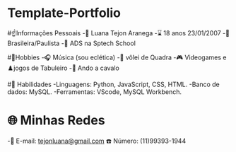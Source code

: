 # Template-Portfolio

#☝️Informações Pessoais
-😤 Luana Tejon Aranega
-⌛ 18 anos 23/01/2007
-🍃 Brasileira/Paulista
-🤖 ADS na Sptech School 

#🎱Hobbies
-🎧 Música (sou eclética)
-🏐 vôlei de Quadra
-🎮 Videogames e ♟️jogos de Tabuleiro
-🐴 Ando a cavalo

#🏅 Habilidades
-Linguagens: Python, JavaScript, CSS, HTML.
-Banco de dados: MySQL.
-Ferramentas: VScode, MySQL Workbench.

# 🌐 Minhas Redes
-📧 E-mail: tejonluana@gmail.com ☎️ Número: (11)99393-1944
